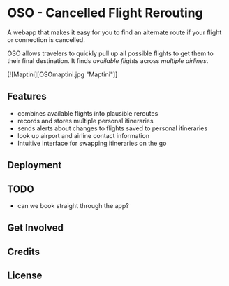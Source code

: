 OSO - Cancelled Flight Rerouting
================================

A webapp that makes it easy for you to find an alternate route if your flight or connection is cancelled.

OSO allows travelers to quickly pull up all possible flights to get them to their final destination. It finds *available flights* across *multiple airlines*.

[![Maptini][OSOmaptini.jpg "Maptini"]]

Features
--------

- combines available flights into plausible reroutes
- records and stores multiple personal itineraries
- sends alerts about changes to flights saved to personal itineraries
- look up airport and airline contact information
- Intuitive interface for swapping itineraries on the go

Deployment
----------

TODO
----

- can we book straight through the app?

Get Involved
------------

Credits
-------

License
-------
